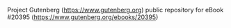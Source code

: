 Project Gutenberg (https://www.gutenberg.org) public repository for eBook #20395 (https://www.gutenberg.org/ebooks/20395)
